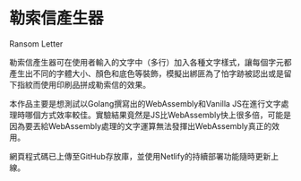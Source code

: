 # 勒索信產生器
Ransom Letter

勒索信產生器可在使用者輸入的文字中（多行）加入各種文字樣式，讓每個字元都產生出不同的字體大小、顏色和底色等裝飾，模擬出綁匪為了怕字跡被認出或是留下指紋而使用印刷品拼成勒索信的效果。


本作品主要是想測試以Golang撰寫出的WebAssembly和Vanilla JS在進行文字處理時哪個方式效率較佳。實驗結果竟然是JS比WebAssembly快上很多倍，可能是因為要丟給WebAssembly處理的文字運算無法發揮出WebAssembly真正的效用。

網頁程式碼已上傳至GitHub存放庫，並使用Netlify的持續部署功能隨時更新上線。
